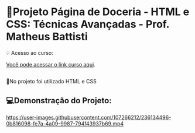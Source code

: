 # 🧁Projeto Página de Doceria - HTML e CSS: Técnicas Avançadas - Prof. Matheus Battisti

💡 Acesso ao curso:

[Você pode acessar o link curso aqui](https://www.udemy.com/course/html5-e-css3-tecnicas-avancadas-com-flexbox-e-3-projetos/).

##
📌No projeto foi utilizado HTML e CSS


##

## 💻Demonstração do Projeto:

https://user-images.githubusercontent.com/107266212/236134496-0b816098-fe7a-4a09-9987-794f43937b69.mp4

